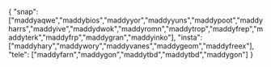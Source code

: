 { "snap": ["maddyaqwe","maddybios","maddyyor","maddyyuns","maddypoot","maddyharrs","maddyive","maddydwok","maddyromn","maddytrop","maddyfrep","maddyterk","maddyfrp","maddygran","maddyinko"], "insta": ["maddyhary","maddywory","maddyvanes","maddygeom","maddyfreex"], "tele": ["maddyfarn","maddygon","maddytbd","maddytbd","maddygon"] }
